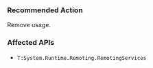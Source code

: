 ### Recommended Action
Remove usage.

### Affected APIs
* `T:System.Runtime.Remoting.RemotingServices`
